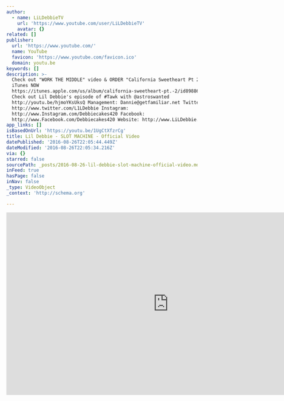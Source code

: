 ```yaml
---
author:
  - name: LiLDebbieTV
    url: 'https://www.youtube.com/user/LiLDebbieTV'
    avatar: {}
related: []
publisher:
  url: 'https://www.youtube.com/'
  name: YouTube
  favicon: 'https://www.youtube.com/favicon.ico'
  domain: youtu.be
keywords: []
description: >-
  Check out "WORK THE MIDDLE" video & ORDER "California Sweetheart Pt 2 on
  iTunes NOW
  https://itunes.apple.com/us/album/california-sweetheart-pt.-2/id898866069
  Check out Lil Debbie's episode of #Tawk with @astroswanted
  http://youtu.be/hjmoYKsUksQ Management: Dannie@getfamiliar.net Twitter:
  http://www.twitter.com/L1LDebbie Instagram:
  http://www.Instagram.com/Debbiecakes420 Facebook:
  http://www.Facebook.com/Debbiecakes420 Website: http://www.LiLDebbie.net
app_links: []
isBasedOnUrl: 'https://youtu.be/1UgCtXfzrCg'
title: Lil Debbie - SLOT MACHINE - Official Video
datePublished: '2016-08-26T22:05:44.449Z'
dateModified: '2016-08-26T22:05:34.216Z'
via: {}
starred: false
sourcePath: _posts/2016-08-26-lil-debbie-slot-machine-official-video.md
inFeed: true
hasPage: false
inNav: false
_type: VideoObject
_context: 'http://schema.org'

---
```

<iframe src="https://cdn.embedly.com/widgets/media.html?src=https%3A%2F%2Fwww.youtube.com%2Fembed%2F1UgCtXfzrCg%3Ffeature%3Doembed&amp;url=http%3A%2F%2Fwww.youtube.com%2Fwatch%3Fv%3D1UgCtXfzrCg&amp;image=https%3A%2F%2Fi.ytimg.com%2Fvi%2F1UgCtXfzrCg%2Fhqdefault.jpg&amp;key=b7d04c9b404c499eba89ee7072e1c4f7&amp;type=text%2Fhtml&amp;schema=youtube" width="854" height="480" scrolling="no" frameborder="0" allowfullscreen="" style=""></iframe>